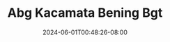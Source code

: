 --- 
title: "Abg Kacamata Bening Bgt"
description: "streaming  video bokep Abg Kacamata Bening Bgt yandek video full new"
date: 2024-06-01T00:48:26-08:00
file_code: "8v32vjpc8zqv"
draft: false
cover: "8ob5i75iwt55qpxc.jpg"
tags: ["Abg", "Kacamata", "Bening", "Bgt", "bokep-indo", "bokep-viral", "bokep-ig"]
length: 604
fld_id: "1398452"
foldername: "ABG mulus full"
categories: ["ABG mulus full"]
views: 85
---